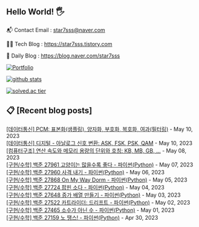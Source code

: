 ## Hello World! 🖐

📬 Contact Email : star7sss@naver.com

👨‍💻 Tech Blog : https://star7sss.tistory.com

🤪 Daily Blog : https://blog.naver.com/star7sss

[![Portfolio](https://img.shields.io/badge/Portfolio-%23000000.svg?style=for-the-badge&logo=firefox&logoColor=#FF7139)](https://fern-way-13f.notion.site/Jang-Thang-3b7b327981a2456c8ee5952eadb848b9)

[![github stats](https://github-readme-stats.vercel.app/api?username=jangThang&show_icons=true&hide_border=False)](https://star7sss.tistory.com)

[![solved.ac tier](http://mazassumnida.wtf/api/v2/generate_badge?boj=star7sss)](https://solved.ac/star7sss)

## 📋 [Recent blog posts]
[[데이터통신] PCM: 표본화(샘플링), 양자화, 부호화, 복호화, 여과(필터링)](https://star7sss.tistory.com/852) - May 10, 2023<br>
[[데이터통신] 디지털 - 아날로그 신호 변환: ASK, FSK, PSK, QAM](https://star7sss.tistory.com/851) - May 10, 2023<br>
[[컴퓨터구조] 연산 속도와 메모리 용량의 단위와 호칭: KB, MB, GB, ...](https://star7sss.tistory.com/850) - May 08, 2023<br>
[[구현/수학] 백준 27961 고양이는 많을수록 좋다 - 파이썬(Python)](https://star7sss.tistory.com/809) - May 07, 2023<br>
[[구현/수학] 백준 27960 사격 내기 - 파이썬(Python)](https://star7sss.tistory.com/808) - May 06, 2023<br>
[[구현/수학] 백준 27868 On My Way Dorm - 파이썬(Python)](https://star7sss.tistory.com/779) - May 05, 2023<br>
[[구현/수학] 백준 27724 팝핀 소다 - 파이썬(Python)](https://star7sss.tistory.com/778) - May 04, 2023<br>
[[구현/수학] 백준 27648 증가 배열 만들기 - 파이썬(Python)](https://star7sss.tistory.com/775) - May 03, 2023<br>
[[구현/수학] 백준 27522 카트라이더: 드리프트 - 파이썬(Python)](https://star7sss.tistory.com/772) - May 02, 2023<br>
[[구현/수학] 백준 27465 소수가 아닌 수 - 파이썬(Python)](https://star7sss.tistory.com/771) - May 01, 2023<br>
[[구현/수학] 백준 27159 노 땡스! - 파이썬(Python)](https://star7sss.tistory.com/770) - Apr 30, 2023<br>
